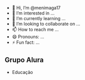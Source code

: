 - 👋 Hi, I’m @menimaga17
- 👀 I’m interested in ...
- 🌱 I’m currently learning ...
- 💞️ I’m looking to collaborate on ...
- 📫 How to reach me ...
- 😄 Pronouns: ...
- ⚡ Fun fact: ...

<!---
menimaga17/menimaga17 is a ✨ special ✨ repository because its `README.md` (this file) appears on your GitHub profile.
You can click the Preview link to take a look at your changes.
--->
<footer class="rodapé">
  <h2 class="rodapé_titulo">Grupo Alura</h2>
  <ul class="lista-rodapé">
    <li class="lista-rodapé_titulo">Educação</li>
  </ul>
</footer>
